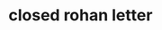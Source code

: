 # closed rohan letter<!DOCTYPE html>
<html lang="en">
<head>
  <meta charset="UTF-8" />
  <meta name="viewport" content="width=device-width, initial-scale=1.0" />
  <title>To rohan*/title>
  <style>
    /* Your CSS code here */
  </style>
</head>
<body>
  <div class="letter">
    <h1>To rohant,</h1>
    <p>I don’t even know where to begin, because you’ve always been more than just a name to me. Your smile, your way of speaking, the way you treat everyone with equal respect — that’s what stuck with me since school. You didn’t even have to try. You just <em>were</em> — effortlessly kind, beautiful, and real.</p>
    <p>And then came the part that hit different.<br />You chose someone 10 years older than you.<br />And you know what?<br /><strong>F**k that choice.</strong></p>
    <p>It’s not jealousy. It’s not ego. It’s the sting of watching someone you admire deeply choose something that feels miles away from what <em>we</em> shared — or what I thought we could have shared. Maybe it never mattered to you like it did to me. But if you ever wondered, yeah, it mattered. A lot.</p>
    <p>This letter isn’t just about love. It’s about saying what I never could. You were someone I truly respected, and maybe that’s why it hurts. You deserve everything good in life — I just wish I was part of the version you dreamed up.</p>
    <p class="signature">— Someone who still thinks about your smile</p>
  </div>
</body>
</html>
